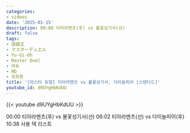 ```yaml
---
categories:
- videos
date: '2025-01-15'
description: 00:00 티아라멘츠(후) vs 불꽃성기사(선)
draft: false
tags:
- 遊戯王
- マスターデュエル
- Yu-Gi-Oh
- Master Duel
- 마듀
- MD
- 유희왕
title: '[마스터 듀얼] 티아라멘츠 vs 불꽃성기사, 다이놀피어 [스탠다드]'
youtube_id: d9UYgHbKdUU
---
```



{{< youtube d9UYgHbKdUU >}}

00:00 티아라멘츠(후) vs 불꽃성기사(선)
06:02 티아라멘츠(선) vs 다이놀피어(후)
10:38 사용 덱 리스트